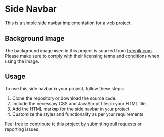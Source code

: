 # Side Navbar

This is a simple side navbar implementation for a web project.

## Background Image

The background image used in this project is sourced from [freepik.com](https://www.freepik.com/). Please make sure to comply with their licensing terms and conditions when using the image.

## Usage

To use this side navbar in your project, follow these steps:

1. Clone the repository or download the source code.
2. Include the necessary CSS and JavaScript files in your HTML file.
3. Add the HTML markup for the side navbar in your project.
4. Customize the styles and functionality as per your requirements.

Feel free to contribute to this project by submitting pull requests or reporting issues.
